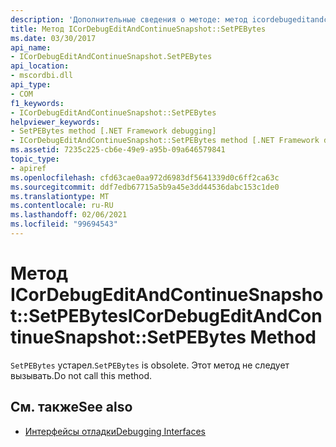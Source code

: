 ```yaml
---
description: 'Дополнительные сведения о методе: метод icordebugeditandcontinuesnapshot:: SetPEBytes'
title: Метод ICorDebugEditAndContinueSnapshot::SetPEBytes
ms.date: 03/30/2017
api_name:
- ICorDebugEditAndContinueSnapshot.SetPEBytes
api_location:
- mscordbi.dll
api_type:
- COM
f1_keywords:
- ICorDebugEditAndContinueSnapshot::SetPEBytes
helpviewer_keywords:
- SetPEBytes method [.NET Framework debugging]
- ICorDebugEditAndContinueSnapshot::SetPEBytes method [.NET Framework debugging]
ms.assetid: 7235c225-cb6e-49e9-a95b-09a646579841
topic_type:
- apiref
ms.openlocfilehash: cfd63cae0aa972d6983df5641339d0c6ff2ca63c
ms.sourcegitcommit: ddf7edb67715a5b9a45e3dd44536dabc153c1de0
ms.translationtype: MT
ms.contentlocale: ru-RU
ms.lasthandoff: 02/06/2021
ms.locfileid: "99694543"
---
```

# <a name="icordebugeditandcontinuesnapshotsetpebytes-method"></a><span data-ttu-id="c9fc3-103">Метод ICorDebugEditAndContinueSnapshot::SetPEBytes</span><span class="sxs-lookup"><span data-stu-id="c9fc3-103">ICorDebugEditAndContinueSnapshot::SetPEBytes Method</span></span>

<span data-ttu-id="c9fc3-104">`SetPEBytes` устарел.</span><span class="sxs-lookup"><span data-stu-id="c9fc3-104">`SetPEBytes` is obsolete.</span></span> <span data-ttu-id="c9fc3-105">Этот метод не следует вызывать.</span><span class="sxs-lookup"><span data-stu-id="c9fc3-105">Do not call this method.</span></span>  
  
## <a name="see-also"></a><span data-ttu-id="c9fc3-106">См. также</span><span class="sxs-lookup"><span data-stu-id="c9fc3-106">See also</span></span>

- [<span data-ttu-id="c9fc3-107">Интерфейсы отладки</span><span class="sxs-lookup"><span data-stu-id="c9fc3-107">Debugging Interfaces</span></span>](debugging-interfaces.md)
